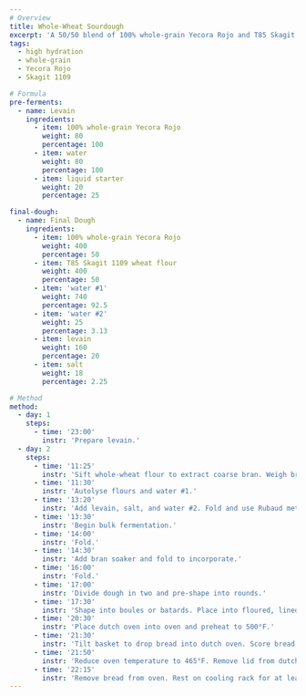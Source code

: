 ```yaml
---
# Overview
title: Whole-Wheat Sourdough
excerpt: 'A 50/50 blend of 100% whole-grain Yecora Rojo and T85 Skagit 1109 creates a loaf akin to something 100% whole-wheat, but just a bit lighter and with the excellent flavor of 1109.'
tags:
  - high hydration
  - whole-grain
  - Yecora Rojo
  - Skagit 1109

# Formula
pre-ferments:
  - name: Levain
    ingredients:
      - item: 100% whole-grain Yecora Rojo
        weight: 80
        percentage: 100
      - item: water
        weight: 80
        percentage: 100
      - item: liquid starter
        weight: 20
        percentage: 25

final-dough:
  - name: Final Dough
    ingredients:
      - item: 100% whole-grain Yecora Rojo
        weight: 400
        percentage: 50
      - item: T85 Skagit 1109 wheat flour
        weight: 400
        percentage: 50
      - item: 'water #1'
        weight: 740
        percentage: 92.5
      - item: 'water #2'
        weight: 25
        percentage: 3.13
      - item: levain
        weight: 160
        percentage: 20
      - item: salt
        weight: 18
        percentage: 2.25

# Method
method:
  - day: 1
    steps:
      - time: '23:00'
        instr: 'Prepare levain.'
  - day: 2
    steps:
      - time: '11:25'
        instr: 'Sift whole-wheat flour to extract coarse bran. Weigh bran, then do a hot soaker at a 3:1 ratio (subtract water from water #1).'
      - time: '11:30'
        instr: 'Autolyse flours and water #1.'
      - time: '13:20'
        instr: 'Add levain, salt, and water #2. Fold and use Rubaud method to mix 3 minutes.'
      - time: '13:30'
        instr: 'Begin bulk fermentation.'
      - time: '14:00'
        instr: 'Fold.'
      - time: '14:30'
        instr: 'Add bran soaker and fold to incorporate.'
      - time: '16:00'
        instr: 'Fold.'
      - time: '17:00'
        instr: 'Divide dough in two and pre-shape into rounds.'
      - time: '17:30'
        instr: 'Shape into boules or batards. Place into floured, lined baskets. Begin ambient proof.'
      - time: '20:30'
        instr: 'Place dutch oven into oven and preheat to 500°F.'
      - time: '21:30'
        instr: 'Tilt basket to drop bread into dutch oven. Score bread and place in oven.'
      - time: '21:50'
        instr: 'Reduce oven temperature to 465°F. Remove lid from dutch oven.'
      - time: '22:15'
        instr: 'Remove bread from oven. Rest on cooling rack for at least two hours.'
---
```

